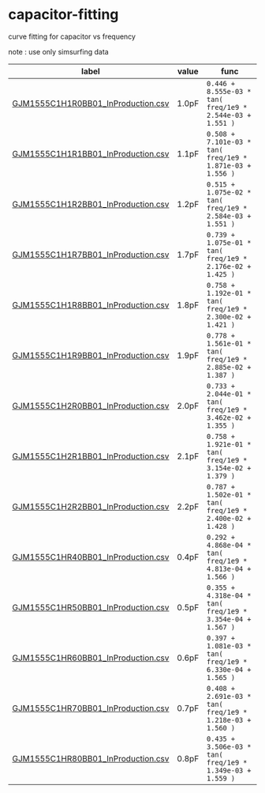 # capacitor-fitting
curve fitting for capacitor vs frequency

note : use only simsurfing data

| label | value | func |
| ---   | ---   | --- |
| [GJM1555C1H1R0BB01_InProduction.csv]() | 1.0pF | `0.446 + 8.555e-03 * tan( freq/1e9 * 2.544e-03 + 1.551 )` |
| [GJM1555C1H1R1BB01_InProduction.csv]() | 1.1pF | `0.508 + 7.101e-03 * tan( freq/1e9 * 1.871e-03 + 1.556 )` |
| [GJM1555C1H1R2BB01_InProduction.csv]() | 1.2pF | `0.515 + 1.075e-02 * tan( freq/1e9 * 2.584e-03 + 1.551 )` |
| [GJM1555C1H1R7BB01_InProduction.csv]() | 1.7pF | `0.739 + 1.075e-01 * tan( freq/1e9 * 2.176e-02 + 1.425 )` |
| [GJM1555C1H1R8BB01_InProduction.csv]() | 1.8pF | `0.758 + 1.192e-01 * tan( freq/1e9 * 2.300e-02 + 1.421 )` |
| [GJM1555C1H1R9BB01_InProduction.csv]() | 1.9pF | `0.778 + 1.561e-01 * tan( freq/1e9 * 2.885e-02 + 1.387 )` |
| [GJM1555C1H2R0BB01_InProduction.csv]() | 2.0pF | `0.733 + 2.044e-01 * tan( freq/1e9 * 3.462e-02 + 1.355 )` |
| [GJM1555C1H2R1BB01_InProduction.csv]() | 2.1pF | `0.758 + 1.921e-01 * tan( freq/1e9 * 3.154e-02 + 1.379 )` |
| [GJM1555C1H2R2BB01_InProduction.csv]() | 2.2pF | `0.787 + 1.502e-01 * tan( freq/1e9 * 2.400e-02 + 1.428 )` |
| [GJM1555C1HR40BB01_InProduction.csv]() | 0.4pF | `0.292 + 4.868e-04 * tan( freq/1e9 * 4.813e-04 + 1.566 )` |
| [GJM1555C1HR50BB01_InProduction.csv]() | 0.5pF | `0.355 + 4.318e-04 * tan( freq/1e9 * 3.354e-04 + 1.567 )` |
| [GJM1555C1HR60BB01_InProduction.csv]() | 0.6pF | `0.397 + 1.081e-03 * tan( freq/1e9 * 6.330e-04 + 1.565 )` |
| [GJM1555C1HR70BB01_InProduction.csv]() | 0.7pF | `0.408 + 2.691e-03 * tan( freq/1e9 * 1.218e-03 + 1.560 )` |
| [GJM1555C1HR80BB01_InProduction.csv]() | 0.8pF | `0.435 + 3.506e-03 * tan( freq/1e9 * 1.349e-03 + 1.559 )` |
